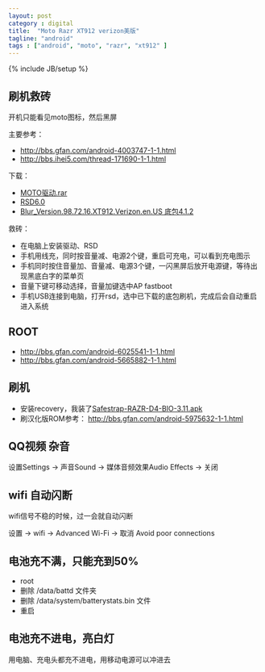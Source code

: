 ```yaml
---
layout: post
category : digital
title:  "Moto Razr XT912 verizon美版"
tagline: "android"
tags : ["android", "moto", "razr", "xt912" ] 
---
```

{% include JB/setup %}

## 刷机救砖

开机只能看见moto图标，然后黑屏

主要参考：
- http://bbs.gfan.com/android-4003747-1-1.html
- http://bbs.ihei5.com/thread-171690-1-1.html

下载：
- [MOTO驱动.rar](http://dl.dbank.com/c04muac276)
- [RSD6.0](http://dl.dbank.com/c04muac276)
- [Blur_Version.98.72.16.XT912.Verizon.en.US 底包4.1.2](http://sbf.droid-developers.org/phone.php?device=9)

救砖：
- 在电脑上安装驱动、RSD
- 手机用线充，同时按音量减、电源2个键，重启可充电，可以看到充电图示
- 手机同时按住音量加、音量减、电源3个键，一闪黑屏后放开电源键，等待出现黑底白字的菜单页
- 音量下键可移动选择，音量加键选中AP fastboot
- 手机USB连接到电脑，打开rsd，选中已下载的底包刷机，完成后会自动重启进入系统

## ROOT

- http://bbs.gfan.com/android-6025541-1-1.html
- http://bbs.gfan.com/android-5665882-1-1.html

## 刷机

- 安装recovery，我装了[Safestrap-RAZR-D4-BIO-3.11.apk](http://goo.im/devs/Hashcode/spyder/safestrap)
- 刷汉化版ROM参考： http://bbs.gfan.com/android-5975632-1-1.html


## QQ视频 杂音

设置Settings -> 声音Sound -> 媒体音频效果Audio Effects -> 关闭

## wifi 自动闪断

wifi信号不稳的时候，过一会就自动闪断

设置 -> wifi -> Advanced Wi-Fi -> 取消 Avoid poor connections

## 电池充不满，只能充到50%

- root
- 删除 /data/battd 文件夹
- 删除 /data/system/batterystats.bin 文件
- 重启 

## 电池充不进电，亮白灯

用电脑、充电头都充不进电，用移动电源可以冲进去

